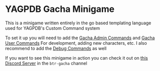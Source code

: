 # YAGPDB Gacha Minigame
This is a minigame written entirely in the go based templating language used for YAGPDB's Custom Command system

To set it up you will need to add the [Gacha Admin Commands](gacha-admin-cmds.md) and [Gacha User Commands](gacha-user-cmds.md)
For development, adding new characters, etc. I also recommend to add the [Debug Commands](gacha-debug-cmds.md) as well

If you want to see this minigame in action you can check it out on [this Discord Server](https://discord.gg/HXDENcPxce) in the `btr-gacha` channel
